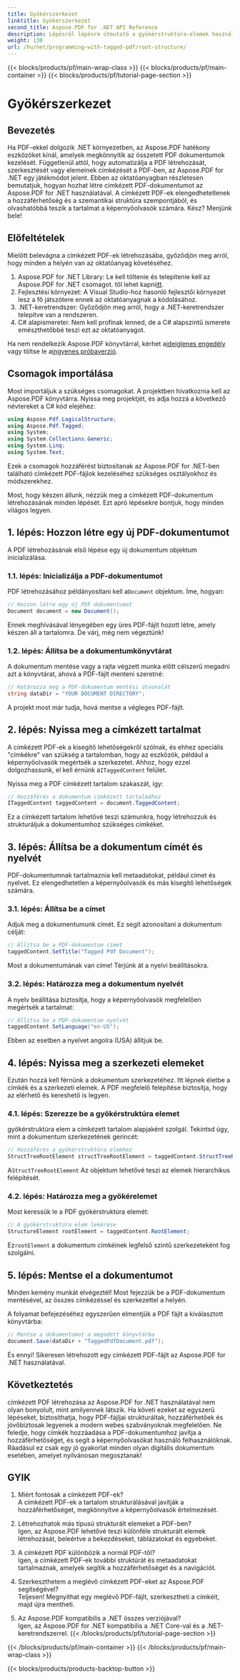 ```yaml
---
title: Gyökérszerkezet
linktitle: Gyökérszerkezet
second_title: Aspose.PDF for .NET API Reference
description: Lépésről lépésre útmutató a gyökérstruktúra-elemek használatához az Aspose.PDF for .NET-hez a PDF-dokumentum gyökér- és StructTreeRoot objektumainak eléréséhez.
weight: 130
url: /hu/net/programming-with-tagged-pdf/root-structure/
---
```


{{< blocks/products/pf/main-wrap-class >}}
{{< blocks/products/pf/main-container >}}
{{< blocks/products/pf/tutorial-page-section >}}

# Gyökérszerkezet

## Bevezetés

Ha PDF-ekkel dolgozik .NET környezetben, az Aspose.PDF hatékony eszközöket kínál, amelyek megkönnyítik az összetett PDF dokumentumok kezelését. Függetlenül attól, hogy automatizálja a PDF létrehozását, szerkesztését vagy elemeinek címkézését a PDF-ben, az Aspose.PDF for .NET egy játékmódot jelent. Ebben az oktatóanyagban részletesen bemutatjuk, hogyan hozhat létre címkézett PDF-dokumentumot az Aspose.PDF for .NET használatával. A címkézett PDF-ek elengedhetetlenek a hozzáférhetőség és a szemantikai struktúra szempontjából, és olvashatóbbá teszik a tartalmat a képernyőolvasók számára. Kész? Menjünk bele!

## Előfeltételek

Mielőtt belevágna a címkézett PDF-ek létrehozásába, győződjön meg arról, hogy minden a helyén van az oktatóanyag követéséhez.

1.  Aspose.PDF for .NET Library: Le kell töltenie és telepítenie kell az Aspose.PDF for .NET csomagot. től lehet kapni[itt](https://releases.aspose.com/pdf/net/).
2. Fejlesztési környezet: A Visual Studio-hoz hasonló fejlesztői környezet lesz a fő játszótere ennek az oktatóanyagnak a kódolásához.
3. .NET-keretrendszer: Győződjön meg arról, hogy a .NET-keretrendszer telepítve van a rendszeren.
4. C# alapismeretei: Nem kell profinak lenned, de a C# alapszintű ismerete emészthetőbbé teszi ezt az oktatóanyagot.

 Ha nem rendelkezik Aspose.PDF könyvtárral, kérhet a[ideiglenes engedély](https://purchase.aspose.com/temporary-license/) vagy töltse le a[ingyenes próbaverzió](https://releases.aspose.com/).

## Csomagok importálása

Most importáljuk a szükséges csomagokat. A projektben hivatkoznia kell az Aspose.PDF könyvtárra. Nyissa meg projektjét, és adja hozzá a következő névtereket a C# kód elejéhez:

```csharp
using Aspose.Pdf.LogicalStructure;
using Aspose.Pdf.Tagged;
using System;
using System.Collections.Generic;
using System.Linq;
using System.Text;
```

Ezek a csomagok hozzáférést biztosítanak az Aspose.PDF for .NET-ben található címkézett PDF-fájlok kezeléséhez szükséges osztályokhoz és módszerekhez.

Most, hogy készen állunk, nézzük meg a címkézett PDF-dokumentum létrehozásának minden lépését. Ezt apró lépésekre bontjuk, hogy minden világos legyen.

## 1. lépés: Hozzon létre egy új PDF-dokumentumot

A PDF létrehozásának első lépése egy új dokumentum objektum inicializálása.

### 1.1. lépés: Inicializálja a PDF-dokumentumot
 PDF létrehozásához példányosítani kell a`Document` objektum. Íme, hogyan:

```csharp
// Hozzon létre egy új PDF dokumentumot
Document document = new Document();
```

Ennek meghívásával lényegében egy üres PDF-fájlt hozott létre, amely készen áll a tartalomra. De várj, még nem végeztünk!

### 1.2. lépés: Állítsa be a dokumentumkönyvtárat
A dokumentum mentése vagy a rajta végzett munka előtt célszerű megadni azt a könyvtárat, ahová a PDF-fájlt menteni szeretné:

```csharp
// Határozza meg a PDF-dokumentum mentési útvonalát
string dataDir = "YOUR DOCUMENT DIRECTORY";
```

A projekt most már tudja, hová mentse a végleges PDF-fájlt.

## 2. lépés: Nyissa meg a címkézett tartalmat

 A címkézett PDF-ek a kisegítő lehetőségekről szólnak, és ehhez speciális "címkékre" van szükség a tartalomban, hogy az eszközök, például a képernyőolvasók megértsék a szerkezetet. Ahhoz, hogy ezzel dolgozhassunk, el kell érnünk a`ITaggedContent` felület.

Nyissa meg a PDF címkézett tartalom szakaszát, így:

```csharp
// Hozzáférés a dokumentum címkézett tartalmához
ITaggedContent taggedContent = document.TaggedContent;
```

Ez a címkézett tartalom lehetővé teszi számunkra, hogy létrehozzuk és strukturáljuk a dokumentumhoz szükséges címkéket.

## 3. lépés: Állítsa be a dokumentum címét és nyelvét

PDF-dokumentumnak tartalmaznia kell metaadatokat, például címet és nyelvet. Ez elengedhetetlen a képernyőolvasók és más kisegítő lehetőségek számára.

### 3.1. lépés: Állítsa be a címet
Adjuk meg a dokumentumunk címét. Ez segít azonosítani a dokumentum célját:

```csharp
// Állítsa be a PDF-dokumentum címét
taggedContent.SetTitle("Tagged Pdf Document");
```

Most a dokumentumának van címe! Térjünk át a nyelvi beállításokra.

### 3.2. lépés: Határozza meg a dokumentum nyelvét
A nyelv beállítása biztosítja, hogy a képernyőolvasók megfelelően megértsék a tartalmat:

```csharp
// Állítsa be a PDF-dokumentum nyelvét
taggedContent.SetLanguage("en-US");
```

Ebben az esetben a nyelvet angolra (USA) állítjuk be.

## 4. lépés: Nyissa meg a szerkezeti elemeket

Ezután hozzá kell férnünk a dokumentum szerkezetéhez. Itt lépnek életbe a címkék és a szerkezeti elemek. A PDF megfelelő felépítése biztosítja, hogy az elérhető és kereshető is legyen.

### 4.1. lépés: Szerezze be a gyökérstruktúra elemet
gyökérstruktúra elem a címkézett tartalom alapjaként szolgál. Tekintsd úgy, mint a dokumentum szerkezetének gerincét:

```csharp
// Hozzáférés a gyökérstruktúra elemhez
StructTreeRootElement structTreeRootElement = taggedContent.StructTreeRootElement;
```

 A`StructTreeRootElement` Az objektum lehetővé teszi az elemek hierarchikus felépítését.

### 4.2. lépés: Határozza meg a gyökérelemet
Most keressük le a PDF gyökérstruktúra elemét:

```csharp
// A gyökérstruktúra elem lekérése
StructureElement rootElement = taggedContent.RootElement;
```

 Ez`rootElement` a dokumentum címkéinek legfelső szintű szerkezeteként fog szolgálni.

## 5. lépés: Mentse el a dokumentumot

Minden kemény munkát elvégeztél! Most fejezzük be a PDF-dokumentum mentésével, az összes címkézéssel és szerkezettel a helyén.

A folyamat befejezéséhez egyszerűen elmentjük a PDF fájlt a kiválasztott könyvtárba:

```csharp
// Mentse a dokumentumot a megadott könyvtárba
document.Save(dataDir + "TaggedPdfDocument.pdf");
```

És ennyi! Sikeresen létrehozott egy címkézett PDF-fájlt az Aspose.PDF for .NET használatával. 

## Következtetés

címkézett PDF létrehozása az Aspose.PDF for .NET használatával nem olyan bonyolult, mint amilyennek látszik. Ha követi ezeket az egyszerű lépéseket, biztosíthatja, hogy PDF-fájljai strukturáltak, hozzáférhetőek és jövőbiztosak legyenek a modern webes szabványoknak megfelelően. Ne feledje, hogy címkék hozzáadása a PDF-dokumentumhoz javítja a hozzáférhetőséget, és segít a képernyőolvasókat használó felhasználóknak. Ráadásul ez csak egy jó gyakorlat minden olyan digitális dokumentum esetében, amelyet nyilvánosan megosztanak!

## GYIK

1. Miért fontosak a címkézett PDF-ek?  
   A címkézett PDF-ek a tartalom strukturálásával javítják a hozzáférhetőséget, megkönnyítve a képernyőolvasók értelmezését.

2. Létrehozhatok más típusú strukturált elemeket a PDF-ben?  
   Igen, az Aspose.PDF lehetővé teszi különféle strukturált elemek létrehozását, beleértve a bekezdéseket, táblázatokat és egyebeket.

3. A címkézett PDF különbözik a normál PDF-től?  
   Igen, a címkézett PDF-ek további struktúrát és metaadatokat tartalmaznak, amelyek segítik a hozzáférhetőséget és a navigációt.

4. Szerkeszthetem a meglévő címkézett PDF-eket az Aspose.PDF segítségével?  
   Teljesen! Megnyithat egy meglévő PDF-fájlt, szerkesztheti a címkéit, majd újra mentheti.

5. Az Aspose.PDF kompatibilis a .NET összes verziójával?  
   Igen, az Aspose.PDF for .NET kompatibilis a .NET Core-val és a .NET-keretrendszerrel.
{{< /blocks/products/pf/tutorial-page-section >}}

{{< /blocks/products/pf/main-container >}}
{{< /blocks/products/pf/main-wrap-class >}}

{{< blocks/products/products-backtop-button >}}
